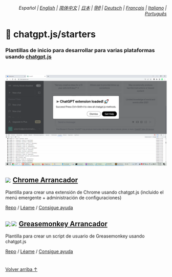 <div align="right">

###### Español | <a href="../..#readme">English</a> | <a href="../zh-cn#readme">简体中文</a> | <a href="../ja#readme">日本</a> | <a href="../hi#readme">हिंदी</a> | <a href="../de#readme">Deutsch</a> | <a href="../fr#readme">Français</a> | <a href="../it#readme">Italiano</a> | <a href="../pt#readme">Português</a>

</div>

# 🚀 chatgpt.js/starters

### Plantillas de inicio para desarrollar para varias plataformas usando <a href="https://github.com/kudoai/chatgpt.js">chatgpt.js</a>

<br>

![](../../chrome/media/images/screenshots/extension-loaded.png)

<h2><a href="../../chrome"><img style="margin: 0 2px -1px 0" height=18 src="https://www.google.com/chrome/static/images/favicons/apple-icon-60x60.png"></a> <a href="../../chrome">Chrome Arrancador</a></h3>

Plantilla para crear una extensión de Chrome usando chatgpt.js (incluido el menú emergente + administración de configuraciones)

[Repo](https://github.com/kudoai/chatgpt.js-chrome-starter) / [Léame](../../chrome/docs/es#readme) / [Consigue ayuda](https://github.com/kudoai/chatgpt.js-chrome-starter/issues)

<h2><a href="../../greasemonkey"><img style="margin: 0 2px -0.065rem 0" height=19 src="https://i.imgur.com/SATGr8j.png"><img style="margin: 0 2px -0.035rem 1px" height=19.5 src="https://i.imgur.com/wcCg3al.png"></a> <a href="../../greasemonkey">Greasemonkey Arrancador</a></h3>

Plantilla para crear un script de usuario de Greasemonkey usando chatgpt.js

[Repo](https://github.com/kudoai/chatgpt.js-greasemonkey-starter) / [Léame](../../greasemonkey#readme) / [Consigue ayuda](https://github.com/kudoai/chatgpt.js-greasemonkey-starter/issues)

#

[Volver arriba ↑](#)
